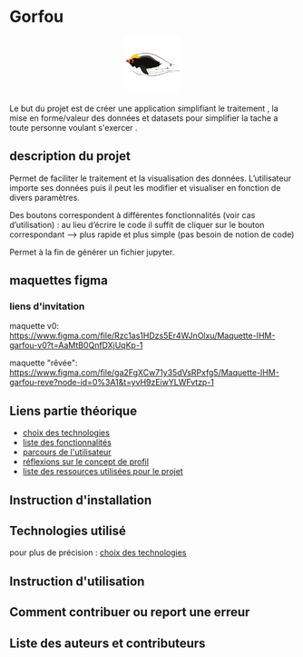 # Gorfou

<p align="center"><img src="./src/resources/logo_gorfou.svg" width="100" height="100"></p>

Le but du projet est de créer une application simplifiant le traitement , la mise en forme/valeur des données
et datasets pour simplifier la tache a toute personne voulant s'exercer .

## description du projet

Permet de faciliter le traitement et la visualisation des données. L’utilisateur importe ses données puis il peut les modifier et visualiser en fonction de divers paramètres.

Des boutons correspondent à différentes fonctionnalités (voir cas d’utilisation) : au lieu d’écrire le code il suffit de cliquer sur le bouton correspondant --> plus rapide et plus simple (pas besoin de notion de code)

Permet à la fin de générer un fichier jupyter.

## maquettes figma

### liens d'invitation

maquette v0:
<https://www.figma.com/file/Rzc1as1HDzs5Er4WJnOlxu/Maquette-IHM-garfou-v0?t=AaMtB0QnfDXjUqKp-1>

maquette "rêvée":
<https://www.figma.com/file/ga2FgXCw71y35dVsRPxfg5/Maquette-IHM-garfou-reve?node-id=0%3A1&t=yvH9zEiwYLWFvtzp-1>

## Liens partie théorique

* [choix des technologies](./Théorique/choix_technologies.md)
* [liste des fonctionnalités](./Théorique/liste_fonctionnalités)
* [parcours de l'utilisateur](./Théorique/parcours_utilisateur.md)
* [réflexions sur le concept de profil](./Théorique/reflexions_concept_profile.md)
* [liste des ressources utilisées pour le projet](./Théorique/ressources_utilisées.md)

## Instruction d'installation

## Technologies utilisé

pour plus de précision : [choix des technologies](./Théorique/choix_technologies.md)

## Instruction d'utilisation

## Comment contribuer ou report une erreur

## Liste des auteurs et contributeurs
